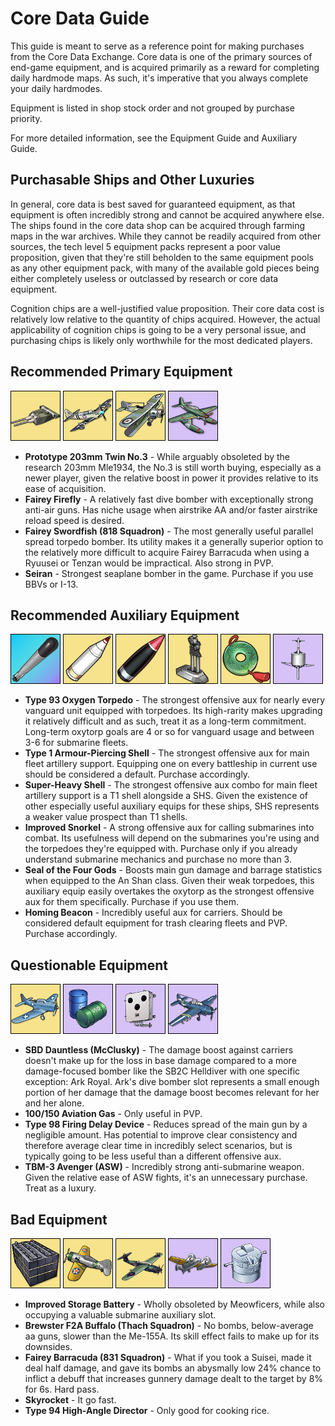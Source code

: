 # Core Data Guide
This guide is meant to serve as a reference point for making purchases from the Core Data Exchange. Core data is one of the primary sources of end-game equipment, and is acquired primarily as a reward for completing daily hardmode maps. As such, it's imperative that you always complete your daily hardmodes.

Equipment is listed in shop stock order and not grouped by purchase priority.

For more detailed information, see the Equipment Guide and Auxiliary Guide.

## Purchasable Ships and Other Luxuries
In general, core data is best saved for guaranteed equipment, as that equipment is often incredibly strong and cannot be acquired anywhere else. The ships found in the core data shop can be acquired through farming maps in the war archives. While they cannot be readily acquired from other sources, the tech level 5 equipment packs represent a poor value proposition, given that they're still beholden to the same equipment pools as any other equipment pack, with many of the available gold pieces being either completely useless or outclassed by research or core data equipment.

Cognition chips are a well-justified value proposition. Their core data cost is relatively low relative to the quantity of chips acquired. However, the actual applicability of cognition chips is going to be a very personal issue, and purchasing chips is likely only worthwhile for the most dedicated players.

## Recommended Primary Equipment
[![Prototype 203mm Twin No.3](/resources/pr203mm%20mounted%20no3%20no_gr.png)]()
[![Fairey Firefly](/resources/firefly%20no_gr.png)]()
[![Swordfish (818 Squadron)](/resources/swordfish%20818%20no_gr.png)]()
[![Seiran](/resources/seiran%20no_gr.png)]()
 - **Prototype 203mm Twin No.3** - While arguably obsoleted by the research 203mm Mle1934, the No.3 is still worth buying, especially as a newer player, given the relative boost in power it provides relative to its ease of acquisition.
 - **Fairey Firefly** - A relatively fast dive bomber with exceptionally strong anti-air guns. Has niche usage when airstrike AA and/or faster airstrike reload speed is desired.
 - **Fairey Swordfish (818 Squadron)** - The most generally useful parallel spread torpedo bomber. Its utility makes it a generally superior option to the relatively more difficult to acquire Fairey Barracuda when using a Ryuusei or Tenzan would be impractical. Also strong in PVP.
 - **Seiran** - Strongest seaplane bomber in the game. Purchase if you use BBVs or I-13.

## Recommended Auxiliary Equipment
[![Type 93 Oxygen Torpedo](/resources/oxytorp%20no_gr.png)]()
[![Type 1 AP Shell](/resources/t1%20shell%20no_gr.png)]()
[![SHS](/resources/sh%20shell%20no_gr.png)]()
[![Snorkel](/resources/snorkel%20no_gr.png)]()
[![Seal of the Four Gods](/resources/seal%20of%20four%20gods%20no_gr.png)]()
[![Homing Beacon](/resources/homing%20beacon%20no_gr.png)]()
 - **Type 93 Oxygen Torpedo** - The strongest offensive aux for nearly every vanguard unit equipped with torpedoes. Its high-rarity makes upgrading it relatively difficult and as such, treat it as a long-term commitment. Long-term oxytorp goals are 4 or so for vanguard usage and between 3-6 for submarine fleets.
 - **Type 1 Armour-Piercing Shell** - The strongest offensive aux for main fleet artillery support. Equipping one on every battleship in current use should be considered a default. Purchase accordingly.
 - **Super-Heavy Shell** - The strongest offensive aux combo for main fleet artillery support is a T1 shell alongside a SHS. Given the existence of other especially useful auxiliary equips for these ships, SHS represents a weaker value prospect than T1 shells.
 - **Improved Snorkel** - A strong offensive aux for calling submarines into combat. Its usefulness will depend on the submarines you're using and the torpedoes they're equipped with. Purchase only if you already understand submarine mechanics and purchase no more than 3.
 - **Seal of the Four Gods** - Boosts main gun damage and barrage statistics when equipped to the An Shan class. Given their weak torpedoes, this auxiliary equip easily overtakes the oxytorp as the strongest offensive aux for them specifically. Purchase if you use them.
 - **Homing Beacon** - Incredibly useful aux for carriers. Should be considered default equipment for trash clearing fleets and PVP. Purchase accordingly.

## Questionable Equipment
[![SBD Dauntless (McClusky)](/resources/dauntless%20mcclusky%20no_gr.png)]()
[![100/150 AV Gas](/resources/av%20gas%20no_gr.png)]()
[![Type 98 FDD](/resources/t98%20fdd%20no_gr.png)]()
[![TBM Avenger (ASW)](/resources/tbm%20avenger%20asw%20no_gr.png)]()
 - **SBD Dauntless (McClusky)** - The damage boost against carriers doesn't make up for the loss in base damage compared to a more damage-focused bomber like the SB2C Helldiver with one specific exception: Ark Royal. Ark's dive bomber slot represents a small enough portion of her damage that the damage boost becomes relevant for her and her alone.
 - **100/150 Aviation Gas** - Only useful in PVP.
 - **Type 98 Firing Delay Device** - Reduces spread of the main gun by a negligible amount. Has potential to improve clear consistency and therefore average clear time in incredibly select scenarios, but is typically going to be less useful than a different offensive aux.
 - **TBM-3 Avenger (ASW)** - Incredibly strong anti-submarine weapon. Given the relative ease of ASW fights, it's an unnecessary purchase. Treat as a luxury.

## Bad Equipment
[![Improved Storage Battery](/resources/battery%20no_gr.png)]()
[![F2A Buffalo (Thach)](/resources/f2a%20buffalo%20thach%20no_gr.png)]()
[![Barracuda (831 Squadron)](/resources/barracuda%20831%20no_gr.png)]()
[![Skyrocket](/resources/skyrocket%20no_gr.png)]()
[![T94 HA Director](/resources/t94%20director%20no_gr.png)]()
 - **Improved Storage Battery** - Wholly obsoleted by Meowficers, while also occupying a valuable submarine auxiliary slot.
 - **Brewster F2A Buffalo (Thach Squadron)** - No bombs, below-average aa guns, slower than the Me-155A. Its skill effect fails to make up for its downsides.
 - **Fairey Barracuda (831 Squadron)** - What if you took a Suisei, made it deal half damage, and gave its bombs an abysmally low 24% chance to inflict a debuff that increases gunnery damage dealt to the target by 8% for 6s. Hard pass.
 - **Skyrocket** - It go fast.
 - **Type 94 High-Angle Director** - Only good for cooking rice.
